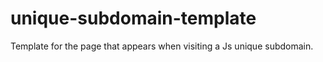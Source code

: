 # unique-subdomain-template
Template for the page that appears when visiting a Js unique subdomain.
